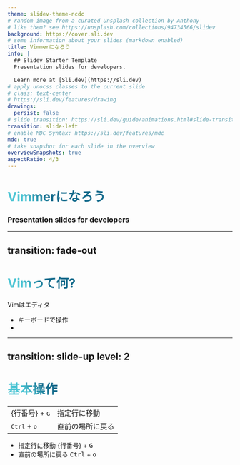 ```yaml
---
theme: slidev-theme-ncdc
# random image from a curated Unsplash collection by Anthony
# like them? see https://unsplash.com/collections/94734566/slidev
background: https://cover.sli.dev
# some information about your slides (markdown enabled)
title: Vimmerになろう
info: |
  ## Slidev Starter Template
  Presentation slides for developers.

  Learn more at [Sli.dev](https://sli.dev)
# apply unocss classes to the current slide
# class: text-center
# https://sli.dev/features/drawing
drawings:
  persist: false
# slide transition: https://sli.dev/guide/animations.html#slide-transitions
transition: slide-left
# enable MDC Syntax: https://sli.dev/features/mdc
mdc: true
# take snapshot for each slide in the overview
overviewSnapshots: true
aspectRatio: 4/3
---
```


# Vimmerになろう

### Presentation slides for developers

<!--
最後のコメントブロックはスライドノートとして扱われます。プレゼンターモードでスライドと一緒に表示され、編集も可能です。

詳細: [https://sli.dev/guide/syntax.html#notes](https://sli.dev/guide/syntax.html#notes)
-->

---
transition: fade-out
---

# Vimって何?

Vimはエディタ

- キーボードで操作
- <br>

<style>
h1 {
  background-color: #2B90B6;
  background-image: linear-gradient(45deg, #4EC5D4 10%, #146b8c 20%);
  background-size: 100%;
  -webkit-background-clip: text;
  -moz-background-clip: text;
  -webkit-text-fill-color: transparent;
  -moz-text-fill-color: transparent;
}
</style>

---
transition: slide-up
level: 2
---

# 基本操作

|                                |                  |
| ------------------------------ | ---------------- |
| \{行番号\} + <kbd>G</kbd>      | 指定行に移動     |
| <kbd>Ctrl</kbd> + <kbd>o</kbd> | 直前の場所に戻る |

- 指定行に移動 \{行番号\} + <kbd>G</kbd>
- 直前の場所に戻る <kbd>Ctrl</kbd> + <kbd>o</kbd>
